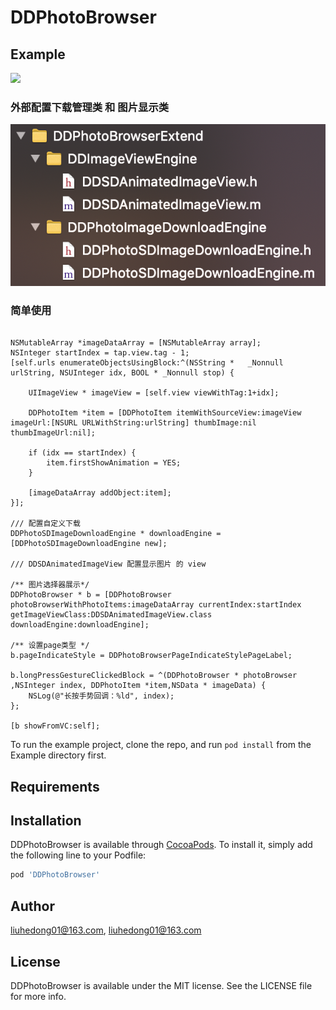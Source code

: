 # DDPhotoBrowser

## Example

![](https://github.com/liuhedong01/DDPhotoBrowser/blob/master/2020-10-25%20153349.gif)

### 外部配置下载管理类 和 图片显示类
![](https://github.com/liuhedong01/DDPhotoBrowser/blob/master/image1%402x.png)

### 简单使用
```objc

NSMutableArray *imageDataArray = [NSMutableArray array];
NSInteger startIndex = tap.view.tag - 1;
[self.urls enumerateObjectsUsingBlock:^(NSString *   _Nonnull urlString, NSUInteger idx, BOOL * _Nonnull stop) {
                
    UIImageView * imageView = [self.view viewWithTag:1+idx];
    
    DDPhotoItem *item = [DDPhotoItem itemWithSourceView:imageView imageUrl:[NSURL URLWithString:urlString] thumbImage:nil thumbImageUrl:nil];
    
    if (idx == startIndex) {
        item.firstShowAnimation = YES;
    }
    
    [imageDataArray addObject:item];
}];

/// 配置自定义下载
DDPhotoSDImageDownloadEngine * downloadEngine = [DDPhotoSDImageDownloadEngine new];

/// DDSDAnimatedImageView 配置显示图片 的 view

/** 图片选择器展示*/
DDPhotoBrowser * b = [DDPhotoBrowser photoBrowserWithPhotoItems:imageDataArray currentIndex:startIndex getImageViewClass:DDSDAnimatedImageView.class downloadEngine:downloadEngine];

/** 设置page类型 */
b.pageIndicateStyle = DDPhotoBrowserPageIndicateStylePageLabel;

b.longPressGestureClickedBlock = ^(DDPhotoBrowser * photoBrowser ,NSInteger index, DDPhotoItem *item,NSData * imageData) {
    NSLog(@"长按手势回调：%ld", index);
};
    
[b showFromVC:self];

```

To run the example project, clone the repo, and run `pod install` from the Example directory first.

## Requirements

## Installation

DDPhotoBrowser is available through [CocoaPods](https://cocoapods.org). To install
it, simply add the following line to your Podfile:

```ruby
pod 'DDPhotoBrowser'
```

## Author

liuhedong01@163.com, liuhedong01@163.com

## License

DDPhotoBrowser is available under the MIT license. See the LICENSE file for more info.
